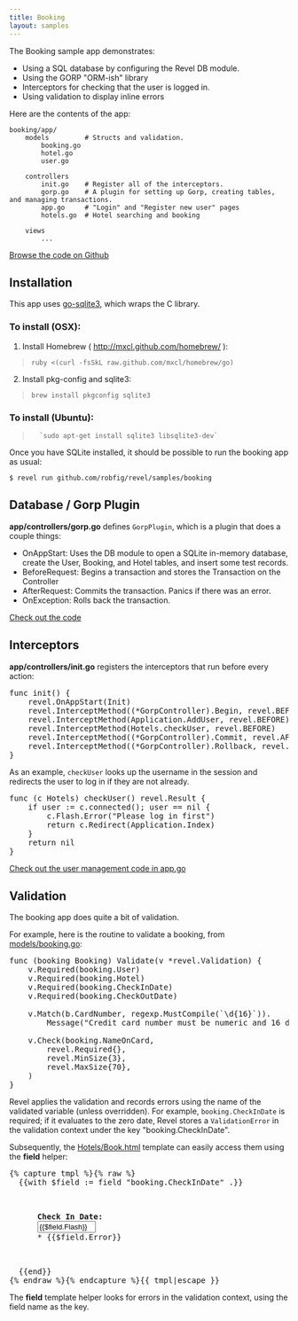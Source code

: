 ```yaml
---
title: Booking
layout: samples
---
```


The Booking sample app demonstrates:

* Using a SQL database by configuring the Revel DB module.
* Using the GORP "ORM-ish" library
* Interceptors for checking that the user is logged in.
* Using validation to display inline errors

Here are the contents of the app:

	booking/app/
		models		   # Structs and validation.
			booking.go
			hotel.go
			user.go

		controllers
			init.go    # Register all of the interceptors.
			gorp.go    # A plugin for setting up Gorp, creating tables, and managing transactions.
			app.go     # "Login" and "Register new user" pages
			hotels.go  # Hotel searching and booking

		views
			...


[Browse the code on Github](https://github.com/robfig/revel/tree/master/samples/booking)

## Installation

This app uses [go-sqlite3](https://github.com/mattn/go-sqlite3), which wraps the
C library.  

### To install (OSX):

1. Install Homebrew ( http://mxcl.github.com/homebrew/ ):
>	`ruby <(curl -fsSkL raw.github.com/mxcl/homebrew/go)`

2. Install pkg-config and sqlite3:
>	`brew install pkgconfig sqlite3`

### To install (Ubuntu):
>       `sudo apt-get install sqlite3 libsqlite3-dev`

Once you have SQLite installed, it should be possible to run the booking app as
usual:

	$ revel run github.com/robfig/revel/samples/booking

## Database / Gorp Plugin

**app/controllers/gorp.go** defines `GorpPlugin`, which is a plugin that does a couple things:

* OnAppStart: Uses the DB module to open a SQLite in-memory database, create the
  User, Booking, and Hotel tables, and insert some test records.
* BeforeRequest: Begins a transaction and stores the Transaction on the Controller
* AfterRequest: Commits the transaction.  Panics if there was an error.
* OnException: Rolls back the transaction.

[Check out the code](https://github.com/robfig/revel/blob/master/samples/booking/app/controllers/gorp.go)

## Interceptors

**app/controllers/init.go** registers the interceptors that run before every
action:

<pre class="prettyprint lang-go">
func init() {
	revel.OnAppStart(Init)
	revel.InterceptMethod((*GorpController).Begin, revel.BEFORE)
	revel.InterceptMethod(Application.AddUser, revel.BEFORE)
	revel.InterceptMethod(Hotels.checkUser, revel.BEFORE)
	revel.InterceptMethod((*GorpController).Commit, revel.AFTER)
	revel.InterceptMethod((*GorpController).Rollback, revel.FINALLY)
}
</pre>

As an example, `checkUser` looks up the username in the session and redirects
the user to log in if they are not already.

<pre class="prettyprint lang-go">
func (c Hotels) checkUser() revel.Result {
	if user := c.connected(); user == nil {
		c.Flash.Error("Please log in first")
		return c.Redirect(Application.Index)
	}
	return nil
}
</pre>

[Check out the user management code in app.go](https://github.com/robfig/revel/blob/master/samples/booking/app/controllers/app.go)

## Validation

The booking app does quite a bit of validation.

For example, here is the routine to validate a booking, from
[models/booking.go](https://github.com/robfig/revel/blob/master/samples/booking/app/models/booking.go):

<pre class="prettyprint lang-go">
func (booking Booking) Validate(v *revel.Validation) {
	v.Required(booking.User)
	v.Required(booking.Hotel)
	v.Required(booking.CheckInDate)
	v.Required(booking.CheckOutDate)

	v.Match(b.CardNumber, regexp.MustCompile(`\d{16}`)).
		Message("Credit card number must be numeric and 16 digits")

	v.Check(booking.NameOnCard,
		revel.Required{},
		revel.MinSize{3},
		revel.MaxSize{70},
	)
}
</pre>

Revel applies the validation and records errors using the name of the
validated variable (unless overridden).  For example, `booking.CheckInDate` is
required; if it evaluates to the zero date, Revel stores a `ValidationError` in
the validation context under the key "booking.CheckInDate".

Subsequently, the
[Hotels/Book.html](https://github.com/robfig/revel/blob/master/samples/booking/app/views/Hotels/Book.html)
template can easily access them using the **field** helper:

<pre class="prettyprint lang-go">{% capture tmpl %}{% raw %}
  {{with $field := field "booking.CheckInDate" .}}
    <p class="{{$field.ErrorClass}}">
      <strong>Check In Date:</strong>
      <input type="text" size="10" name="{{$field.Name}}" class="datepicker" value="{{$field.Flash}}">
      * <span class="error">{{$field.Error}}</span>
    </p>
  {{end}}
{% endraw %}{% endcapture %}{{ tmpl|escape }}</pre>

The **field** template helper looks for errors in the validation context, using
the field name as the key.
